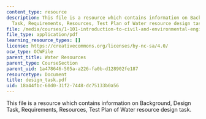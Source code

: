 ```yaml
---
content_type: resource
description: This file is a resource which contains information on Background, Design
  Task, Requirements, Resources, Test Plan of Water resource design task.
file: /media/courses/1-101-introduction-to-civil-and-environmental-engineering-design-i-fall-2006/18a44fbc60d031f27448dc75133b0a56_design_task.pdf
file_type: application/pdf
learning_resource_types: []
license: https://creativecommons.org/licenses/by-nc-sa/4.0/
ocw_type: OCWFile
parent_title: Water Resources
parent_type: CourseSection
parent_uid: 1a478646-505a-a226-fa0b-d128902fe187
resourcetype: Document
title: design_task.pdf
uid: 18a44fbc-60d0-31f2-7448-dc75133b0a56
---
```

This file is a resource which contains information on Background, Design Task, Requirements, Resources, Test Plan of Water resource design task.